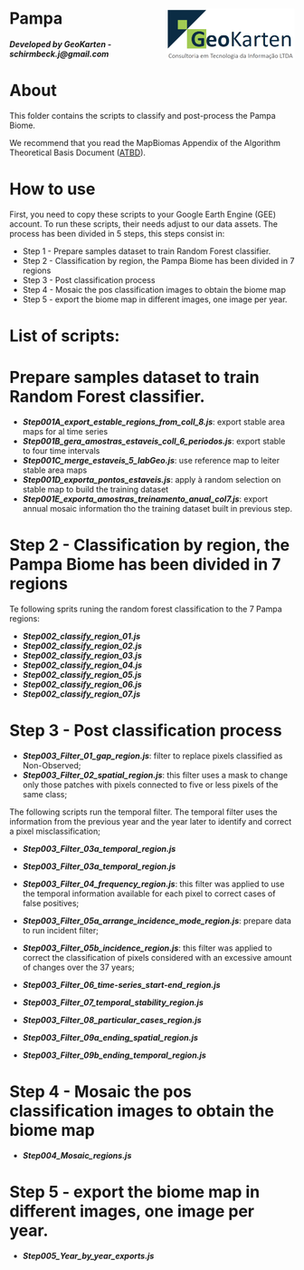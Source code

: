 ﻿<div class="fluid-row" id="header">
    <img src='./misc/logo_geokarten.png' height='90' width='auto' align='right'>
    <h1 class="title toc-ignore">Pampa</h1>
    <h4 class="author"><em>Developed by  GeoKarten - schirmbeck.j@gmail.com</em></h4>
</div>

# About
This folder contains the scripts to classify and post-process the Pampa Biome.
 
We recommend that you read the MapBiomas Appendix of the Algorithm Theoretical Basis Document ([ATBD](https://brasil.mapbiomas.org/wp-content/uploads/sites/4/2023/08/Pampa-Appendix-ATBD-Collection-8_v1_30ago2023.pdf)).

# How to use
First, you need to copy these scripts  to your Google Earth Engine (GEE) account. To run these scripts, their  needs adjust to our data assets.
The process has been divided in 5 steps, this steps consist in:
* Step 1 - Prepare samples dataset to train Random Forest classifier.
* Step 2 - Classification by region, the Pampa Biome has been divided in 7 regions
* Step 3 - Post classification process
* Step 4 - Mosaic the pos classification images to obtain the biome map
* Step 5 - export the biome map in different images, one image per year.
# List of scripts:
# Prepare samples dataset to train Random Forest classifier.
* ***Step001A_export_estable_regions_from_coll_8.js***: export stable area maps for al time series            
* ***Step001B_gera_amostras_estaveis_coll_6_periodos.js***: export stable to four time intervals  
* ***Step001C_merge_estaveis_5_labGeo.js***: use reference map to leiter stable area maps                
* ***Step001D_exporta_pontos_estaveis.js***: apply à random selection on stable map to build the training dataset                
* ***Step001E_exporta_amostras_treinamento_anual_col7.js***: export annual mosaic information tho the training dataset built in previous step.

# Step 2 - Classification by region, the Pampa Biome has been divided in 7 regions
Te following sprits runing the random forest classification to the 7 Pampa regions:

* ***Step002_classify_region_01.js***                        
* ***Step002_classify_region_02.js***                        
* ***Step002_classify_region_03.js***                        
* ***Step002_classify_region_04.js***                        
* ***Step002_classify_region_05.js***                        
* ***Step002_classify_region_06.js***                        
* ***Step002_classify_region_07.js***                        

# Step 3 - Post classification process

* ***Step003_Filter_01_gap_region.js***: filter to replace pixels classified as Non-Observed;
* ***Step003_Filter_02_spatial_region.js***: this filter uses a mask to change only those patches with pixels connected to five or less pixels of the same class;

The following scripts run the temporal filter. The temporal  filter uses the information from the previous year and the year later to identify and correct a pixel misclassification;
* ***Step003_Filter_03a_temporal_region.js***           
* ***Step003_Filter_03a_temporal_region.js***   

* ***Step003_Filter_04_frequency_region.js***: this filter was applied to use the temporal information available for each pixel to correct cases of false positives;

* ***Step003_Filter_05a_arrange_incidence_mode_region.js***: prepare data to run incident filter;

* ***Step003_Filter_05b_incidence_region.js***: this filter was applied to correct the classification of pixels considered with an excessive amount of changes over the 37 years;

* ***Step003_Filter_06_time-series_start-end_region.js***
* ***Step003_Filter_07_temporal_stability_region.js***
* ***Step003_Filter_08_particular_cases_region.js***
* ***Step003_Filter_09a_ending_spatial_region.js***
* ***Step003_Filter_09b_ending_temporal_region.js***

# Step 4 - Mosaic the pos classification images to obtain the biome map
* ***Step004_Mosaic_regions.js***                      

# Step 5 - export the biome map in different images, one image per year.
* ***Step005_Year_by_year_exports.js***
